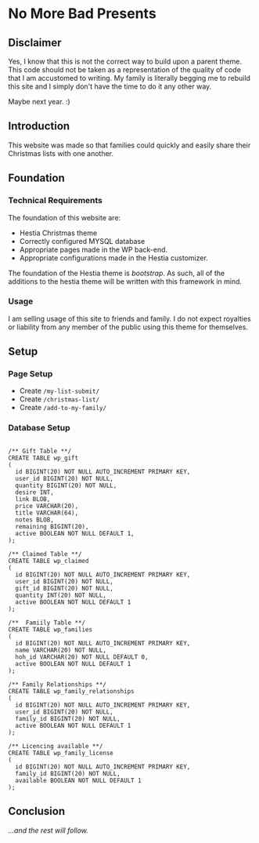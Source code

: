 # No More Bad Presents

## Disclaimer

Yes, I know that this is not the correct way to build upon a parent theme. This code should not be taken as a representation of the quality of code that I am accustomed to writing. My family is literally begging me to rebuild this site and I simply don't have the time to do it any other way. 

Maybe next year. :)

## Introduction

This website was made so that families could quickly and easily share their Christmas lists with one another. 

## Foundation

### Technical Requirements

The foundation of this website are:

* Hestia Christmas theme
* Correctly configured MYSQL database
* Appropriate pages made in the WP back-end. 
* Appropriate configurations made in the Hestia customizer.

The foundation of the Hestia theme is _bootstrap_. As such, all of the additions to the hestia theme will be written with this framework in mind. 

### Usage

I am selling usage of this site to friends and family. I do not expect royalties or liability from any member of the public using this theme for themselves.

## Setup

### Page Setup

- Create `/my-list-submit/`
- Create `/christmas-list/`
- Create `/add-to-my-family/`

### Database Setup

```mysql

/** Gift Table **/
CREATE TABLE wp_gift
(
  id BIGINT(20) NOT NULL AUTO_INCREMENT PRIMARY KEY,
  user_id BIGINT(20) NOT NULL,
  quantity BIGINT(20) NOT NULL,
  desire INT,
  link BLOB,
  price VARCHAR(20),
  title VARCHAR(64),
  notes BLOB,
  remaining BIGINT(20),
  active BOOLEAN NOT NULL DEFAULT 1,
);
 
/** Claimed Table **/
CREATE TABLE wp_claimed
(
  id BIGINT(20) NOT NULL AUTO_INCREMENT PRIMARY KEY,
  user_id BIGINT(20) NOT NULL,
  gift_id BIGINT(20) NOT NULL,
  quantity INT(20) NOT NULL,
  active BOOLEAN NOT NULL DEFAULT 1
);
 
/**  Famiily Table **/
CREATE TABLE wp_families
(
  id BIGINT(20) NOT NULL AUTO_INCREMENT PRIMARY KEY, 
  name VARCHAR(20) NOT NULL, 
  hoh_id VARCHAR(20) NOT NULL DEFAULT 0,
  active BOOLEAN NOT NULL DEFAULT 1
);
 
/** Family Relationships **/
CREATE TABLE wp_family_relationships
(
  id BIGINT(20) NOT NULL AUTO_INCREMENT PRIMARY KEY, 
  user_id BIGINT(20) NOT NULL, 
  family_id BIGINT(20) NOT NULL, 
  active BOOLEAN NOT NULL DEFAULT 1
);
 
/** Licencing available **/
CREATE TABLE wp_family_license
(
  id BIGINT(20) NOT NULL AUTO_INCREMENT PRIMARY KEY,
  family_id BIGINT(20) NOT NULL,
  available BOOLEAN NOT NULL DEFAULT 1
);

```

## Conclusion

_...and the rest will follow._
